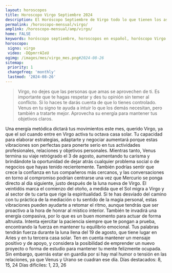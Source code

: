 ```yaml
---
layout: horoscopos
title: Horoscopo Virgo Septiembre 2024
description: El Horóscopo Septiembre de Virgo todo lo que tienen los astros preparados para este mes, amor, trabajo, familia. Todo sobre astrologia, tarot, predicciones. Horoscopo gratis en español, predicciones y astrología.
permalink: /horoscopo-mensual/virgo/
amplink: /horoscopo-mensual/amp/virgo/
home: FALSE
keywords: horóscopo septiembre, horoscopos en español, horóscopo Virgo septiembre , horóscopo esperanza gracia, horoscop, horóscopos gratis, horoscopo Virgo, Tarot, Astrologia, Zodíaco, Virgo, horoscopo gratis, horoscopo del mes 
horoscopo:
 signo: virgo
 video: -DQpmrrAIeU
ogimg: /images/mes/virgo_mes.png#2024-08-26
sitemap:
 priority: 1
 changefreq: 'monthly'
 lastmod: '2024-08-26'
---
```



 > Virgo, no dejes que las personas que amas se aprovechen de ti. Es importante que te hagas respetar y des tu opinión sin temer al conflicto. Si lo haces te darás cuenta de que lo tienes controlado. Venus en tu signo te ayuda a intuir lo que los demás necesitan, pero también a tratarte mejor. Aprovecha su energía para mantener tus objetivos claros.



Una energía metódica dictará tus movimientos este mes, querido Virgo, ya que el sol cuando entre en Virgo activa tu octava casa solar. Tu capacidad para elaborar estrategias, adaptarte y negociar aumentará porque estas vibraciones son perfectas para ponerte serio en tus actividades profesionales, relaciones y objetivos personales.
Mientras tanto, Venus termina su viaje retrógrado el 3 de agosto, aumentando tu carisma y brindándote la oportunidad de dejar atrás cualquier problema social o de negocios que hayas tenido recientemente. También podrías sentir que crece la confianza en tus compañeros más cercanos, y las conversaciones en torno al compromiso podrían centrarse una vez que Mercurio se ponga directo al día siguiente, justo después de la luna nueva de Virgo.
El veintidós marca el comienzo del otoño, a medida que el Sol migra a Virgo y al sector de tu carta que rige la espiritualidad. Si te has desviado del camino con tu práctica de la mediación o tu sentido de la magia personal, estas vibraciones pueden ayudarte a retomar el ritmo, aunque tendrás que ser proactivo a la hora de honrar al místico interior. También te invadirá una energía compasiva, por lo que es un buen momento para actuar de forma altruista. Intenta ejercitar la paciencia siempre que te pongan a prueba, encontrando la fuerza en mantener tu equilibrio emocional.
Tus palabras tendrán fuerza durante la luna llena del 19 de agosto, que tiene lugar en Aries y en tu tercera casa solar. Ten en cuenta mantener un mensaje positivo y de apoyo, y considera la posibilidad de emprender un nuevo proyecto o forma de estudio para mantener tu mente felizmente ocupada. Sin embargo, querrás estar en guardia por si hay mal humor o tensión en las relaciones, ya que Venus y Urano se cuadran ese día.
Días destacados: 8, 15, 24
Días difíciles: 1, 23, 26